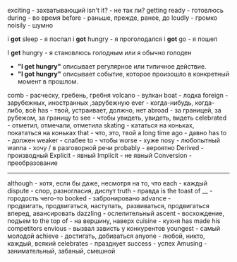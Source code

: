 exciting - захватывающий
isn't it? - не так ли?
getting ready - готовлюсь
during - во время
before - раньше, прежде, ранее, до
loudly - громко
noisily - шумно

i **got** sleep - я поспал
i **got** hungry - я проголодался
i **got** go - я пошел

I **get** hungry - я становлюсь голодным или я обычно голоден
- **"I get hungry"** описывает регулярное или типичное действие.
- **"I got hungry"** описывает событие, которое произошло в конкретный момент в прошлом.

comb - расческу, гребень, гребня
volcano - вулкан
boat - лодка
foreign - зарубежных, иностранных ,зарубежную
ever - когда-нибудь, когда-либо, всё
has - твой, устраивает, должно, нет
abroad - за границей, за рубежом, за границу
to see - чтобы увидеть, увидеть, видеть
celebrated - отметил, отмечали, отметила
skating - кататься на коньках, покататься на коньках
that - что, это, твой
a long time ago - давно
has to - должен
weaker - слабее
to - чтобы 
worse - хуже 
nosy - любопытный
wanna - хочу / в разговорной речи
probably - вероятно
Derived - производный
Explicit - явный
Implicit - не явный
Conversion - преобразование

---

although - хотя, если бы даже, несмотря на то, что
each - каждый
dispute - спор, разногласия, диспут
truth - правда
is the toast of __ - городость чего-то 
booked - забронировано
advance - продвигать, продвигаться, наступать,  развиваться, продвигаться вперед, авансировать
dazzling - ослепительный
ascent - восхождение, подъем
to the top of - на вершину, наверх
cuisine - кухня
has made his competitors envious - вызвал зависть у конкурентов
youngest - самый молодой
achieve - достигать, добиваться
anyone - любой, никто, каждый, всякий
celebrates - празднует
success - успех
Amusing - занимательный, забаный, смешной